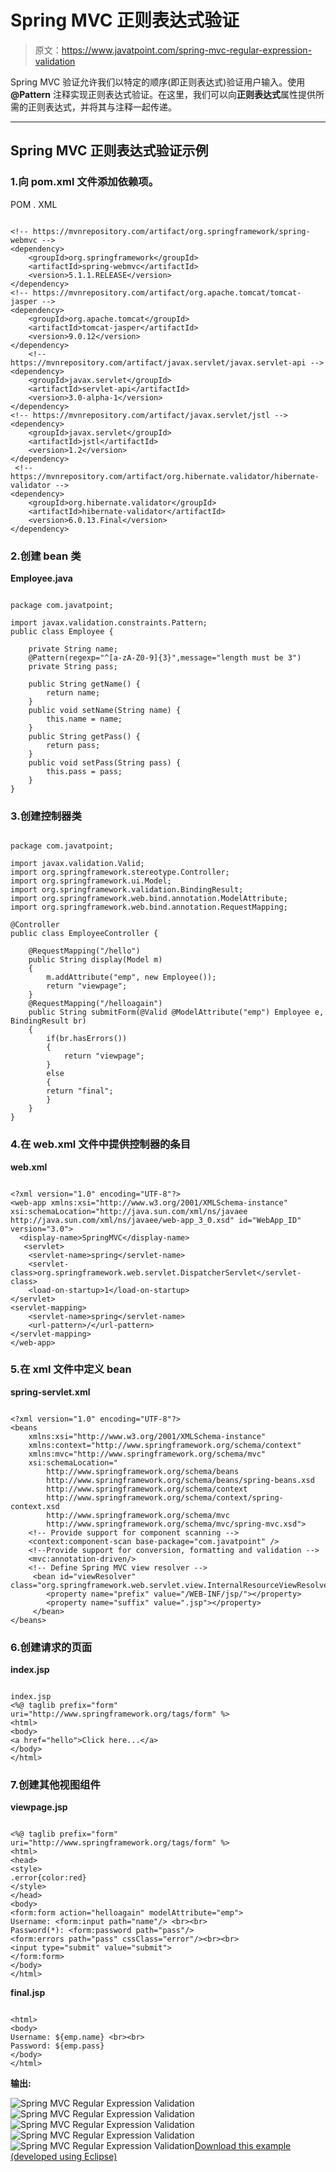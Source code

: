 # Spring MVC 正则表达式验证

> 原文：<https://www.javatpoint.com/spring-mvc-regular-expression-validation>

Spring MVC 验证允许我们以特定的顺序(即正则表达式)验证用户输入。使用 **@Pattern** 注释实现正则表达式验证。在这里，我们可以向**正则表达式**属性提供所需的正则表达式，并将其与注释一起传递。

* * *

## Spring MVC 正则表达式验证示例

### 1.向 pom.xml 文件添加依赖项。

POM . XML

```

<!-- https://mvnrepository.com/artifact/org.springframework/spring-webmvc -->
<dependency>
    <groupId>org.springframework</groupId>
    <artifactId>spring-webmvc</artifactId>
    <version>5.1.1.RELEASE</version>
</dependency>
<!-- https://mvnrepository.com/artifact/org.apache.tomcat/tomcat-jasper -->
<dependency>
    <groupId>org.apache.tomcat</groupId>
    <artifactId>tomcat-jasper</artifactId>
    <version>9.0.12</version>
</dependency>
    <!-- https://mvnrepository.com/artifact/javax.servlet/javax.servlet-api -->
<dependency>  
    <groupId>javax.servlet</groupId>  
    <artifactId>servlet-api</artifactId>  
    <version>3.0-alpha-1</version>  
</dependency>
<!-- https://mvnrepository.com/artifact/javax.servlet/jstl -->
<dependency>
    <groupId>javax.servlet</groupId>
    <artifactId>jstl</artifactId>
    <version>1.2</version>
</dependency>
 <!-- https://mvnrepository.com/artifact/org.hibernate.validator/hibernate-validator -->
<dependency>
    <groupId>org.hibernate.validator</groupId>
    <artifactId>hibernate-validator</artifactId>
    <version>6.0.13.Final</version>
</dependency>

```

### 2.创建 bean 类

**Employee.java**

```

package com.javatpoint;

import javax.validation.constraints.Pattern;
public class Employee {

	private String name;
	@Pattern(regexp="^[a-zA-Z0-9]{3}",message="length must be 3")
	private String pass;

	public String getName() {
		return name;
	}
	public void setName(String name) {
		this.name = name;
	}
	public String getPass() {
		return pass;
	}
	public void setPass(String pass) {
		this.pass = pass;
	}
}

```

### 3.创建控制器类

```

package com.javatpoint;

import javax.validation.Valid;
import org.springframework.stereotype.Controller;
import org.springframework.ui.Model;
import org.springframework.validation.BindingResult;
import org.springframework.web.bind.annotation.ModelAttribute;
import org.springframework.web.bind.annotation.RequestMapping;

@Controller
public class EmployeeController {

	@RequestMapping("/hello")
	public String display(Model m)
	{
		m.addAttribute("emp", new Employee());
		return "viewpage";
	}
	@RequestMapping("/helloagain")
	public String submitForm(@Valid @ModelAttribute("emp") Employee e, BindingResult br)
	{
		if(br.hasErrors())
		{
			return "viewpage";
		}
		else
		{
		return "final";
		}
	}
}

```

### 4.在 web.xml 文件中提供控制器的条目

**web.xml**

```

<?xml version="1.0" encoding="UTF-8"?>
<web-app xmlns:xsi="http://www.w3.org/2001/XMLSchema-instance"  xsi:schemaLocation="http://java.sun.com/xml/ns/javaee http://java.sun.com/xml/ns/javaee/web-app_3_0.xsd" id="WebApp_ID" version="3.0">
  <display-name>SpringMVC</display-name>
   <servlet>  
    <servlet-name>spring</servlet-name>  
    <servlet-class>org.springframework.web.servlet.DispatcherServlet</servlet-class>  
    <load-on-startup>1</load-on-startup>    
</servlet>  
<servlet-mapping>  
    <servlet-name>spring</servlet-name>  
    <url-pattern>/</url-pattern>  
</servlet-mapping>  
</web-app>

```

### 5.在 xml 文件中定义 bean

**spring-servlet.xml**

```

<?xml version="1.0" encoding="UTF-8"?>
<beans 
	xmlns:xsi="http://www.w3.org/2001/XMLSchema-instance" 
	xmlns:context="http://www.springframework.org/schema/context"
	xmlns:mvc="http://www.springframework.org/schema/mvc"
	xsi:schemaLocation="
		http://www.springframework.org/schema/beans
    	http://www.springframework.org/schema/beans/spring-beans.xsd
    	http://www.springframework.org/schema/context
    	http://www.springframework.org/schema/context/spring-context.xsd
    	http://www.springframework.org/schema/mvc
        http://www.springframework.org/schema/mvc/spring-mvc.xsd">
	<!-- Provide support for component scanning -->
	<context:component-scan base-package="com.javatpoint" />
	<!--Provide support for conversion, formatting and validation -->
	<mvc:annotation-driven/>
	<!-- Define Spring MVC view resolver -->
     <bean id="viewResolver" class="org.springframework.web.servlet.view.InternalResourceViewResolver">
        <property name="prefix" value="/WEB-INF/jsp/"></property>
        <property name="suffix" value=".jsp"></property>     
     </bean>
</beans>

```

### 6.创建请求的页面

**index.jsp**

```

index.jsp
<%@ taglib prefix="form" uri="http://www.springframework.org/tags/form" %>
<html>
<body>
<a href="hello">Click here...</a>
</body>
</html>

```

### 7.创建其他视图组件

**viewpage.jsp**

```

<%@ taglib prefix="form" uri="http://www.springframework.org/tags/form" %>
<html>
<head>
<style>
.error{color:red}
</style>
</head>
<body>
<form:form action="helloagain" modelAttribute="emp">
Username: <form:input path="name"/> <br><br>
Password(*): <form:password path="pass"/>  
<form:errors path="pass" cssClass="error"/><br><br>
<input type="submit" value="submit">
</form:form>
</body>
</html>

```

**final.jsp**

```

<html>
<body>
Username: ${emp.name} <br><br>
Password: ${emp.pass}
</body>
</html>

```

**输出:**

![Spring MVC Regular Expression Validation](../img/a1643955a5719ca6c6af7af69caea676.png)
![Spring MVC Regular Expression Validation](../img/4a6396e1fb493f469fb301fda49be7f2.png)
![Spring MVC Regular Expression Validation](../img/fa29373cc8455e65d644eca553d89b9a.png)
![Spring MVC Regular Expression Validation](../img/d5fe78c90c44cd30046ebab712bfd622.png)
![Spring MVC Regular Expression Validation](../img/c30f38669afa2009abe682922454c101.png)[Download this example (developed using Eclipse)](https://static.javatpoint.com/sppages/download/SpringMVCREValidation.zip)